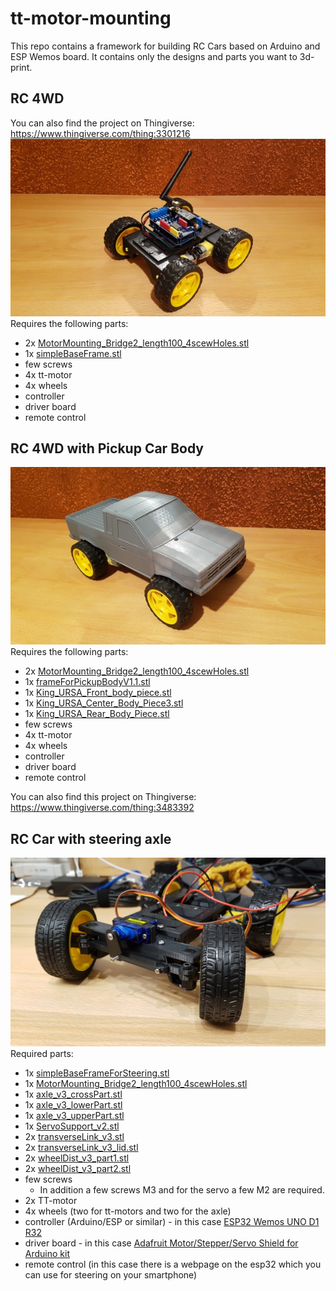 # tt-motor-mounting

This repo contains a framework for building RC Cars based on Arduino and ESP Wemos board. It contains only the designs and parts you want to 3d-print. 

## RC 4WD
You can also find the project on Thingiverse: https://www.thingiverse.com/thing:3301216
<img src="pics/20181218_214606_Medium.jpg" /> <br />
Requires the following parts: 

* 2x <a href="MotorMounting_Bridge2_length100_4scewHoles.stl">MotorMounting_Bridge2_length100_4scewHoles.stl</a>
* 1x <a href="simpleBaseFrame.stl">simpleBaseFrame.stl</a>
* few screws
* 4x tt-motor
* 4x wheels
* controller 
* driver board 
* remote control

## RC 4WD with Pickup Car Body
<img src="pics/20190310_212839_Medium.jpg" /> <br />
Requires the following parts:
* 2x <a href="MotorMounting_Bridge2_length100_4scewHoles.stl">MotorMounting_Bridge2_length100_4scewHoles.stl</a>
* 1x <a href="frameForPickupBodyV1.1.stl">frameForPickupBodyV1.1.stl</a>
* 1x <a href="pickupBody/King_URSA_Front_body_piece.stl">King_URSA_Front_body_piece.stl</a>
* 1x <a href="pickupBody/King_URSA_Center_Body_Piece3.stl">King_URSA_Center_Body_Piece3.stl</a>
* 1x <a href="pickupBody/King_URSA_Rear_Body_Piece.stl">King_URSA_Rear_Body_Piece.stl</a>
* few screws
* 4x tt-motor
* 4x wheels
* controller 
* driver board 
* remote control

You can also find this project on Thingiverse: https://www.thingiverse.com/thing:3483392

## RC Car with steering axle
<img src="pics/car-with-steering-axle04.jpg" width="600" />
Required parts: 

* 1x [simpleBaseFrameForSteering.stl](simpleBaseFrameForSteering.stl)
* 1x [MotorMounting_Bridge2_length100_4scewHoles.stl](MotorMounting_Bridge2_length100_4scewHoles.stl)
* 1x [axle_v3_crossPart.stl](steering-axle/axle_v3_crossPart.stl)
* 1x [axle_v3_lowerPart.stl](steering-axle/axle_v3_lowerPart.stl)
* 1x [axle_v3_upperPart.stl](steering-axle/axle_v3_upperPart.stl)
* 1x [ServoSupport_v2.stl](steering-axle/ServoSupport_v2.stl)
* 2x [transverseLink_v3.stl](steering-axle/transverseLink_v3.stl)
* 2x [transverseLink_v3_lid.stl](steering-axle/transverseLink_v3_lid.stl)
* 2x [wheelDist_v3_part1.stl](steering-axle/wheelDist_v3_part1.stl)
* 2x [wheelDist_v3_part2.stl](steering-axle/wheelDist_v3_part2.stl)
* few screws
  * In addition a few screws M3 and for the servo a few M2 are required.
* 2x TT-motor
* 4x wheels (two for tt-motors and two for the axle)
* controller (Arduino/ESP or similar) - in this case [ESP32 Wemos UNO D1 R32](https://arduino-projekte.info/wemos-d1/)
* driver board - in this case [Adafruit Motor/Stepper/Servo Shield for Arduino kit](https://www.adafruit.com/product/81)
* remote control (in this case there is a webpage on the esp32 which you can use for steering on your smartphone)
